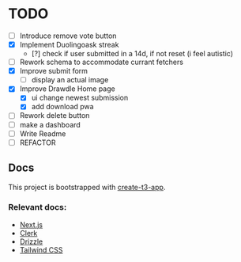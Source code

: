 # TODO

- [ ] Introduce remove vote button
- [x] Implement Duolingoask streak
  - [?] check if user submitted in a 14d, if not reset (i feel autistic)
- [ ] Rework schema to accommodate currant fetchers
- [x] Improve submit form
  - [ ] display an actual image
- [x] Improve Drawdle Home page
  - [x] ui change newest submission
  - [x] add download pwa
- [ ] Rework delete button
- [ ] make a dashboard
- [ ] Write Readme
- [ ] REFACTOR

## Docs

This project is bootstrapped with [create-t3-app](https://create.t3.gg/).

### Relevant docs:

- [Next.js](https://nextjs.org)
- [Clerk](https://next-auth.js.org)
- [Drizzle](https://orm.drizzle.team)
- [Tailwind CSS](https://tailwindcss.com)
